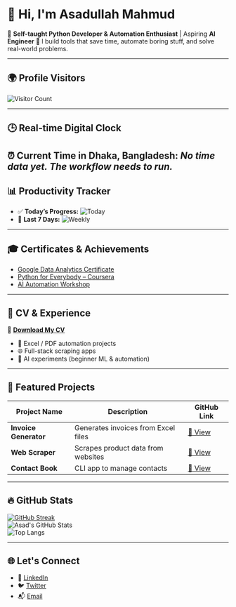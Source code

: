 # 👋 Hi, I'm Asadullah Mahmud

🎯 **Self-taught Python Developer & Automation Enthusiast** | Aspiring **AI Engineer** 🚀 I build tools that save time, automate boring stuff, and solve real-world problems.

---

## 🌍 Profile Visitors

![Visitor Count](https://komarev.com/ghpvc/?username=asadnexus&label=Visitors&color=blue&style=flat-square)

---

## 🕒 Real-time Digital Clock

⏰ **Current Time in Dhaka, Bangladesh:**
*No time data yet. The workflow needs to run.*
---

## 📊 Productivity Tracker

- ✅ **Today’s Progress:** ![Today](https://img.shields.io/endpoint?url=https://raw.githubusercontent.com/asadnexus/asadnexus/main/.github/today.json)
- 📅 **Last 7 Days:** ![Weekly](https://img.shields.io/endpoint?url=https://raw.githubusercontent.com/asadnexus/asadnexus/main/.github/week.json)

---

## 🎓 Certificates & Achievements

- [Google Data Analytics Certificate](https://your-certificate-link.com)
- [Python for Everybody – Coursera](https://your-certificate-link.com)
- [AI Automation Workshop](https://your-certificate-link.com)

---

## 📄 CV & Experience

📌 **[Download My CV](https://drive.google.com/file/d/1lrVK44NBYWK8bt6qYaiiWbhdVXmZS541/view?usp=drivesdk)**
- 📝 Excel / PDF automation projects
- 🌐 Full-stack scraping apps
- 🤖 AI experiments (beginner ML & automation)

---

## 🚀 Featured Projects

| Project Name          | Description                                 | GitHub Link                                                 |
| ----------------------| ------------------------------------------- | ----------------------------------------------------------- |
| **Invoice Generator** | Generates invoices from Excel files          | [🔗 View](https://github.com/asad-ai-dev/invoice-generator) |
| **Web Scraper** | Scrapes product data from websites           | [🔗 View](https://github.com/asad-ai-dev/web-scraper)       |
| **Contact Book** | CLI app to manage contacts                   | [🔗 View](https://github.com/asad-ai-dev/contact-book)      |

---

## 🔥 GitHub Stats

[![GitHub Streak](https://streak-stats.demolab.com/?user=asadnexus&theme=radical&border_radius=10)](https://git.io/streak-stats)  
![Asad's GitHub Stats](https://github-readme-stats.vercel.app/api?username=asadnexus&show_icons=true&theme=radical)  
![Top Langs](https://github-readme-stats.vercel.app/api/top-langs/?username=asadnexus&layout=compact&theme=radical)

---

## 🌐 Let's Connect

- 🔗 [LinkedIn](https://linkedin.com/in/asadnexus)
- 🐦 [Twitter](https://twitter.com/asadnexus37)
- 📬 [Email](mailto:asadullahmahmud2004@outlook.com)
